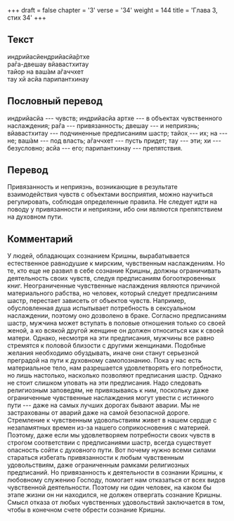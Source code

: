 +++
draft = false
chapter = '3'
verse = '34'
weight = 144
title = 'Глава 3, стих 34'
+++
## Текст

индрийасйендрийасйа̄ртхе  
ра̄га-двешау вйавастхитау  
тайор на ваш́ам а̄гаччхет  
тау хй асйа парипантхинау

## Пословный перевод

индрийасйа --- чувств; индрийасйа артхе --- в объектах чувственного
наслаждения; ра̄га --- привязанность; двешау --- и неприязнь;
вйавастхитау --- подчиненные предписаниям шастр; тайох̣ --- их; на ---
не; ваш́ам --- под власть; а̄гаччхет --- пусть придет; тау --- эти; хи ---
безусловно; асйа --- его; парипантхинау --- препятствия.

## Перевод

Привязанность и неприязнь, возникающие в результате взаимодействия
чувств с объектами восприятия, можно научиться регулировать, соблюдая
определенные правила. Не следует идти на поводу у привязанности и
неприязни, ибо они являются препятствием на духовном пути.

## Комментарий

У людей, обладающих сознанием Кришны, вырабатывается естественное
равнодушие к мирским, чувственным наслаждениям. Но те, кто еще не развил
в себе сознание Кришны, должны ограничивать деятельность своих чувств,
следуя предписаниям богооткровенных книг. Неограниченные чувственные
наслаждения являются причиной материального рабства, но человек, который
следует предписаниям шастр, перестает зависеть от объектов чувств.
Например, обусловленная душа испытывает потребность в сексуальном
наслаждении, поэтому оно дозволено в браке. Согласно предписаниям шастр,
мужчина может вступать в половые отношения только со своей женой, а ко
всякой другой женщине он должен относиться как к своей матери. Однако,
несмотря на эти предписания, мужчины все равно стремятся к половой
близости с другими женщинами. Подобные желания необходимо обуздывать,
иначе они станут серьезной преградой на пути к духовному самопознанию.
Пока у нас есть материальное тело, нам разрешается удовлетворять его
потребности, но лишь настолько, насколько позволяют предписания шастр.
Однако не стоит слишком уповать на эти предписания. Надо следовать
религиозным заповедям, не привязываясь к ним, поскольку даже
ограниченные чувственные наслаждения могут увести с истинного пути ---
даже на самых лучших дорогах бывают аварии. Мы не застрахованы от аварий
даже на самой безопасной дороге. Стремление к чувственным удовольствиям
живет в нашем сердце с незапамятных времен из-за нашего соприкосновения
с материей. Поэтому, даже если мы удовлетворяем потребности своих чувств
в строгом соответствии с предписаниями шастр, всегда существует
опасность сойти с духовного пути. Вот почему нужно всеми силами
стараться избегать привязанности к любым чувственным удовольствиям, даже
ограниченным рамками религиозных предписаний. Но привязанность к
деятельности в сознании Кришны, к любовному служению Господу, помогает
нам отказаться от всех видов чувственной деятельности. Поэтому ни один
человек, на каком бы этапе жизни он ни находился, не должен отвергать
сознание Кришны. Смысл отказа от любых чувственных удовольствий
заключается в том, чтобы в конечном счете обрести сознание Кришны.
